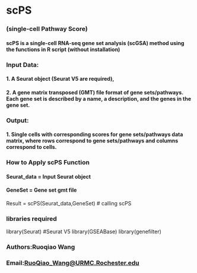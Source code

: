 # scPS 
### (single-cell Pathway Score) 
#### scPS is a single-cell RNA-seq gene set analysis (scGSA) method using the functions in R script (without installation)

###   Input Data: 
#### 1. A Seurat object (Seurat V5 are required), 
#### 2. A gene matrix transposed (GMT) file format of gene sets/pathways. Each gene set is described by a name, a description, and the genes in the gene set. 

###   Output:
####   1. Single cells with corresponding scores for gene sets/pathways data matrix, where rows correspond to gene sets/pathways and columns correspond to cells.

### How to Apply scPS Function
#### Seurat_data = Input Seurat object
#### GeneSet = Gene set gmt file
Result  =  scPS(Seurat_data,GeneSet) # calling scPS 

### libraries required
library(Seurat) #Seurat V5
library(GSEABase)
library(genefilter)

###     Authors:Ruoqiao Wang
###     Email:RuoQiao_Wang@URMC.Rochester.edu
